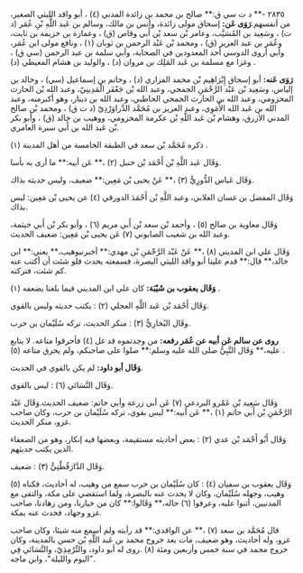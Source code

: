 ٢٨٣٥ -** د ت سي ق:** صالح بن محمد بن زائدة المدني (٤) ، أبو واقد الليثي الصغير، من أنفسهم.**رَوَى عَن:** إسحاق مولى زائدة، وأنس بن مالك، وسالم بن عَبد اللَّهِ بْنِ عُمَر (د ت) ، وسَعِيد بن المُسَيَّب، وعامر بْن سعد بْن أَبي وقاص (ق) ، وعمارة بن خزيمة بن ثابت، وعُمَر بن عبد العزيز (ق) ، ومحمد بْن عَبْد الرحمن بن ثوبان (١) ، ونافع مولى ابن عُمَر، وأبي أروى الدوسي أحد المعدودين في الصحابة، وأبي سلمة بن عبد الرحمن (سي ق) ، وغزا مع مسلمة بن عَبد المَلِك بن مروان (د) ، والوليد بن هشام المعيطي (د) .

**رَوَى عَنه:** أبو إسحاق إِبْرَاهِيم بْن محمد الفزاري (د) ، وحاتم بن إسماعيل (سي) ، وخالد بن إلياس، وسَعِيد بْن عَبْد الرَّحْمَنِ الجمحي، وعبد الله بْن جَعْفَر الْمَدِينِيّ، وعبد الله بْن الحارث المخزومي، وعبد الله بن الحارث الجمحي الحاطبي، وعبد الله بن دينار، وهو أكبرمنه، وعبد الله بن عَبد الله الأُمَوِي، وعبد العزيز بن مُحَمَّد الدَّراوَرْدِيّ (د ت ق) ، ومحمد بْن صالح المدني الأزرق، وهشام بْن عَبد اللَّهِ بْن عكرمة المخزومي، ووهيب بن خالد (ق) ، وأبو بكر بْن عَبد الله بن أَبي سبرة العامري.

ذكره مُحَمَّد بْن سعد في الطبقة الخامسة من أهل المدينة (١) .

وَقَال عَبد اللَّهِ بْن أَحْمَد بْن حنبل (٢) ،** عَن أبيه:** ما أرى به بأسا.

وَقَال عَباس الدُّورِيُّ (٣) ،** عَنْ يحيى بْن مَعِين:** ضعيف، وليس حديثه بذاك.

وَقَال المفضل بن غسان الغلابي، وعبد اللَّهِ بْن أَحْمَدَ الدورقي (٤) عن يحيى بْن مَعِين: ليس بذاك.

وَقَال معاوية بن صالح (٥) ، وأحمد بْن سعد بْن أَبي مريم (٦) ، وأبو بكر بْن أَبي خيثمة، وعبد الله بن شعيب الصابوني (٧) عَن يحيى بْن مَعِين: ضعيف الحديث.

وَقَال علي ابن المديني (٨) ،** عَنْ عَبْد الرَّحْمَنِ بْن مهدي:** أخبرنيوهيب،** يعني:** ابن خالد،** قال:** قدم علينا أبو واقد الليثي البصرة، فسمعته يحدث فلو شئت أن أكتب عنه كم شئت، فتركته.

**وَقَال يعقوب بن شَيْبَة:** كان علي ابن المديني فيما بلغنا يضعفه (١) .

وَقَال أَحْمَد بْن عَبد اللَّهِ العجلي (٢) : يكتب حديثه وليس بالقوي.

وقَال البُخارِيُّ (٣) : منكر الحديث، تركه سُلَيْمان بن حرب.

**روى عن سالم عَن أبيه عن عُمَر رفعه:** من وجدتموه قد غل (٤) فأحرقوا متاعه. لا يتابع عليه،** وَقَال النَّبِيُّ صلى الله عليه وسلم:** صلوا على صاحبكم، ولم يحرق متاعه (٥) .

**وَقَال أبو داود:** لم يكن بالقوي في الحديث.

وَقَال النَّسَائي (٦) : ليس بالقوي.

وَقَال سَعِيد بْن عَمْرو البردعي (٧) عَن أبي زرعة وأبي حاتم: ضعيف الحديث.وَقَال عَبْد الرَّحْمَنِ بْن أَبي حاتم (١) ،** عَن أبيه:** ليس بقوي، تركه سُلَيْمان بن حرب، وكان صاحب غزو، منكر الحديث.

وَقَال أَبُو أَحْمَد بْن عدي (٢) : بعض أحاديثه مستقيمة، وبعضها فيه إنكار، وهو من الضعفاء الذين يكتب حديثهم.

وَقَال الدَّارَقُطْنِيُّ (٣) : ضعيف.

وَقَال يعقوب بن سفيان (٤) : كان سُلَيْمان بن حرب سمع من وهيب، له أحاديث، فكناه (٥) وهيب، وجهله سُلَيْمان، وكان لا يحدث عنه بالبصرة، ولما استقضي على مكة، والتقى مع المدنيين، أثنوا عليه، وعرفوا (٦) حاله،** وَقَالوا:** كان من خيارنا، ومن زهادنا، صاحب غزو وجهاد، فحدث عنه بمكة.

قال مُحَمَّد بن سعد (٧) ،** عن الواقدي:** قد رأيته ولم أسمع منه شيئا، وكان صاحب غزو، وله أحاديث، وهو ضعيف، مات بعد خروج محمد بن عَبد اللَّهِ بْن حسن بالمدينة، وكان خروج محمد في سنة خمس وأربعين ومئة (٨) .روى له أبو داود، والتِّرْمِذِيّ، والنَّسَائي فِي "اليوم والليلة"، وابن ماجه.